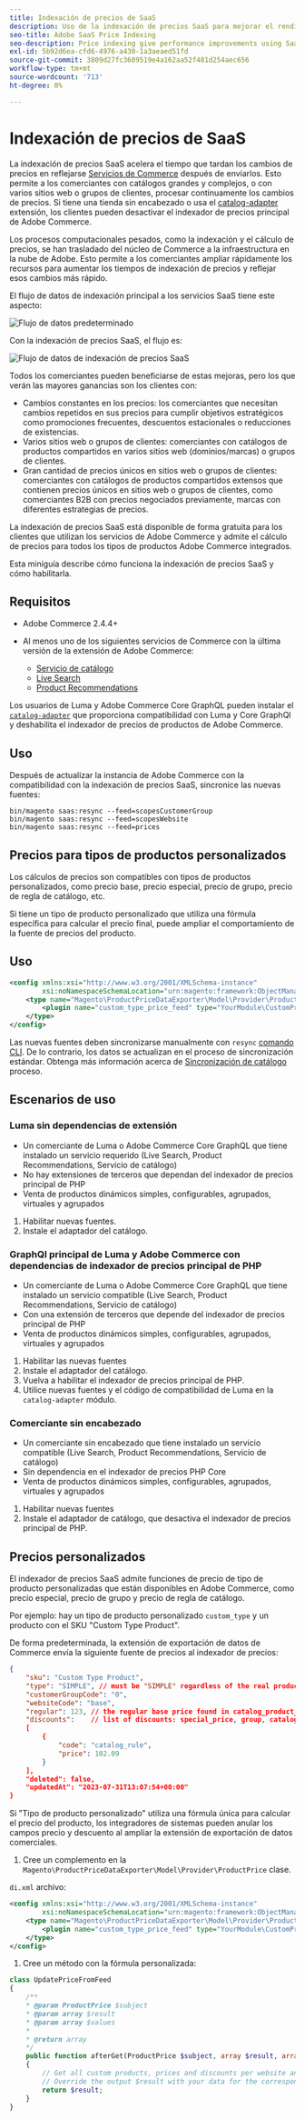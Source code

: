 ```yaml
---
title: Indexación de precios de SaaS
description: Uso de la indexación de precios SaaS para mejorar el rendimiento
seo-title: Adobe SaaS Price Indexing
seo-description: Price indexing give performance improvements using SaaS infrastructure
exl-id: 5b92d6ea-cfd6-4976-a430-1a3aeaed51fd
source-git-commit: 3809d27fc3689519e4a162aa52f481d254aec656
workflow-type: tm+mt
source-wordcount: '713'
ht-degree: 0%

---
```


# Indexación de precios de SaaS

La indexación de precios SaaS acelera el tiempo que tardan los cambios de precios en reflejarse [Servicios de Commerce](../landing/saas.md) después de enviarlos. Esto permite a los comerciantes con catálogos grandes y complejos, o con varios sitios web o grupos de clientes, procesar continuamente los cambios de precios.
Si tiene una tienda sin encabezado o usa el [catalog-adapter](./catalog-adapter.md) extensión, los clientes pueden desactivar el indexador de precios principal de Adobe Commerce.

Los procesos computacionales pesados, como la indexación y el cálculo de precios, se han trasladado del núcleo de Commerce a la infraestructura en la nube de Adobe. Esto permite a los comerciantes ampliar rápidamente los recursos para aumentar los tiempos de indexación de precios y reflejar esos cambios más rápido.

El flujo de datos de indexación principal a los servicios SaaS tiene este aspecto:

![Flujo de datos predeterminado](assets/old_way.png)

Con la indexación de precios SaaS, el flujo es:

![Flujo de datos de indexación de precios SaaS](assets/new_way.png)

Todos los comerciantes pueden beneficiarse de estas mejoras, pero los que verán las mayores ganancias son los clientes con:

* Cambios constantes en los precios: los comerciantes que necesitan cambios repetidos en sus precios para cumplir objetivos estratégicos como promociones frecuentes, descuentos estacionales o reducciones de existencias.
* Varios sitios web o grupos de clientes: comerciantes con catálogos de productos compartidos en varios sitios web (dominios/marcas) o grupos de clientes.
* Gran cantidad de precios únicos en sitios web o grupos de clientes: comerciantes con catálogos de productos compartidos extensos que contienen precios únicos en sitios web o grupos de clientes, como comerciantes B2B con precios negociados previamente, marcas con diferentes estrategias de precios.

La indexación de precios SaaS está disponible de forma gratuita para los clientes que utilizan los servicios de Adobe Commerce y admite el cálculo de precios para todos los tipos de productos Adobe Commerce integrados.

Esta miniguía describe cómo funciona la indexación de precios SaaS y cómo habilitarla.

## Requisitos

* Adobe Commerce 2.4.4+
* Al menos uno de los siguientes servicios de Commerce con la última versión de la extensión de Adobe Commerce:

   * [Servicio de catálogo](../catalog-service/overview.md)
   * [Live Search](../live-search/guide-overview.md)
   * [Product Recommendations](../product-recommendations/guide-overview.md)

Los usuarios de Luma y Adobe Commerce Core GraphQL pueden instalar el [`catalog-adapter`](catalog-adapter.md) que proporciona compatibilidad con Luma y Core GraphQl y deshabilita el indexador de precios de productos de Adobe Commerce.

## Uso

Después de actualizar la instancia de Adobe Commerce con la compatibilidad con la indexación de precios SaaS, sincronice las nuevas fuentes:

```
bin/magento saas:resync --feed=scopesCustomerGroup
bin/magento saas:resync --feed=scopesWebsite
bin/magento saas:resync --feed=prices
```

## Precios para tipos de productos personalizados

Los cálculos de precios son compatibles con tipos de productos personalizados, como precio base, precio especial, precio de grupo, precio de regla de catálogo, etc.

Si tiene un tipo de producto personalizado que utiliza una fórmula específica para calcular el precio final, puede ampliar el comportamiento de la fuente de precios del producto.

## Uso

```xml
<config xmlns:xsi="http://www.w3.org/2001/XMLSchema-instance"
        xsi:noNamespaceSchemaLocation="urn:magento:framework:ObjectManager/etc/config.xsd">
    <type name="Magento\ProductPriceDataExporter\Model\Provider\ProductPrice">
        <plugin name="custom_type_price_feed" type="YourModule\CustomProductType\Plugin\UpdatePriceFromFeed" />
    </type>
</config>
```

Las nuevas fuentes deben sincronizarse manualmente con `resync` [comando CLI](https://experienceleague.adobe.com/docs/commerce-merchant-services/user-guides/data-services/catalog-sync.html#resynccmdline). De lo contrario, los datos se actualizan en el proceso de sincronización estándar. Obtenga más información acerca de [Sincronización de catálogo](../landing/catalog-sync.md) proceso.

## Escenarios de uso

### Luma sin dependencias de extensión

* Un comerciante de Luma o Adobe Commerce Core GraphQL que tiene instalado un servicio requerido (Live Search, Product Recommendations, Servicio de catálogo)
* No hay extensiones de terceros que dependan del indexador de precios principal de PHP
* Venta de productos dinámicos simples, configurables, agrupados, virtuales y agrupados

1. Habilitar nuevas fuentes.
1. Instale el adaptador del catálogo.

### GraphQl principal de Luma y Adobe Commerce con dependencias de indexador de precios principal de PHP

* Un comerciante de Luma o Adobe Commerce Core GraphQL que tiene instalado un servicio compatible (Live Search, Product Recommendations, Servicio de catálogo)
* Con una extensión de terceros que depende del indexador de precios principal de PHP
* Venta de productos dinámicos simples, configurables, agrupados, virtuales y agrupados

1. Habilitar las nuevas fuentes
1. Instale el adaptador del catálogo.
1. Vuelva a habilitar el indexador de precios principal de PHP.
1. Utilice nuevas fuentes y el código de compatibilidad de Luma en la `catalog-adapter` módulo.

### Comerciante sin encabezado

* Un comerciante sin encabezado que tiene instalado un servicio compatible (Live Search, Product Recommendations, Servicio de catálogo)
* Sin dependencia en el indexador de precios PHP Core
* Venta de productos dinámicos simples, configurables, agrupados, virtuales y agrupados

1. Habilitar nuevas fuentes
1. Instale el adaptador de catálogo, que desactiva el indexador de precios principal de PHP.

## Precios personalizados

El indexador de precios SaaS admite funciones de precio de tipo de producto personalizadas que están disponibles en Adobe Commerce, como precio especial, precio de grupo y precio de regla de catálogo.

Por ejemplo: hay un tipo de producto personalizado  `custom_type` y un producto con el SKU &quot;Custom Type Product&quot;.

De forma predeterminada, la extensión de exportación de datos de Commerce envía la siguiente fuente de precios al indexador de precios:

```json
{
    "sku": "Custom Type Product",
    "type": "SIMPLE", // must be "SIMPLE" regardless of the real product type
    "customerGroupCode": "0",
    "websiteCode": "base",
    "regular": 123, // the regular base price found in catalog_product_entity_decimal table
    "discounts":    // list of discounts: special_price, group, catalog_rule
    [
        {
            "code": "catalog_rule",
            "price": 102.09
        }
    ],
    "deleted": false,
    "updatedAt": "2023-07-31T13:07:54+00:00"
}
```

Si &quot;Tipo de producto personalizado&quot; utiliza una fórmula única para calcular el precio del producto, los integradores de sistemas pueden anular los campos precio y descuento al ampliar la extensión de exportación de datos comerciales.

1. Cree un complemento en la `Magento\ProductPriceDataExporter\Model\Provider\ProductPrice` clase.

`di.xml` archivo:

```xml
<config xmlns:xsi="http://www.w3.org/2001/XMLSchema-instance"
        xsi:noNamespaceSchemaLocation="urn:magento:framework:ObjectManager/etc/config.xsd">
    <type name="Magento\ProductPriceDataExporter\Model\Provider\ProductPrice">
        <plugin name="custom_type_price_feed" type="YourModule\CustomProductType\Plugin\UpdatePriceFromFeed" disabled="false" />
    </type>
</config>
```

1. Cree un método con la fórmula personalizada:

```php
class UpdatePriceFromFeed
{
    /**
    * @param ProductPrice $subject
    * @param array $result
    * @param array $values
    *
    * @return array
    */
    public function afterGet(ProductPrice $subject, array $result, array $values) : array
    {
        // Get all custom products, prices and discounts per website and customer groups
        // Override the output $result with your data for the corresponding products
        return $result;
    }
}
```
